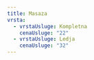 ```yaml
---
title: Masaza
vrsta:
  - vrstaUsluge: Kompletna
    cenaUsluge: "22"
  - vrstaUsluge: Ledja
    cenaUsluge: "32"
---
```

